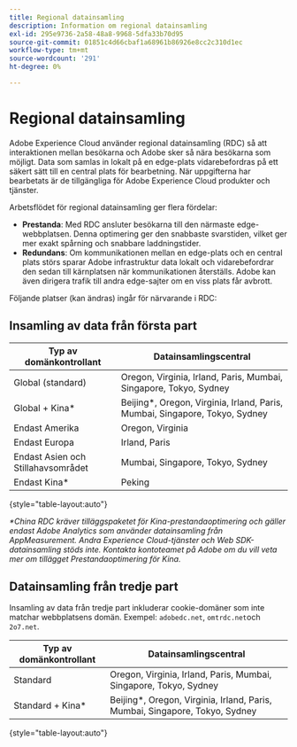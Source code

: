 ```yaml
---
title: Regional datainsamling
description: Information om regional datainsamling
exl-id: 295e9736-2a58-48a8-9968-5dfa33b70d95
source-git-commit: 01851c4d66cbaf1a68961b86926e8cc2c310d1ec
workflow-type: tm+mt
source-wordcount: '291'
ht-degree: 0%

---
```


# Regional datainsamling

Adobe Experience Cloud använder regional datainsamling (RDC) så att interaktionen mellan besökarna och Adobe sker så nära besökarna som möjligt. Data som samlas in lokalt på en edge-plats vidarebefordras på ett säkert sätt till en central plats för bearbetning. När uppgifterna har bearbetats är de tillgängliga för Adobe Experience Cloud produkter och tjänster.

Arbetsflödet för regional datainsamling ger flera fördelar:

* **Prestanda**: Med RDC ansluter besökarna till den närmaste edge-webbplatsen. Denna optimering ger den snabbaste svarstiden, vilket ger mer exakt spårning och snabbare laddningstider.
* **Redundans**: Om kommunikationen mellan en edge-plats och en central plats störs sparar Adobe infrastruktur data lokalt och vidarebefordrar den sedan till kärnplatsen när kommunikationen återställs. Adobe kan även dirigera trafik till andra edge-sajter om en viss plats får avbrott.

Följande platser (kan ändras) ingår för närvarande i RDC:

## Insamling av data från första part

| Typ av domänkontrollant | Datainsamlingscentral |
| --- | --- |
| Global (standard) | Oregon, Virginia, Irland, Paris, Mumbai, Singapore, Tokyo, Sydney |
| Global + Kina* | Beijing*, Oregon, Virginia, Irland, Paris, Mumbai, Singapore, Tokyo, Sydney |
| Endast Amerika | Oregon, Virginia |
| Endast Europa | Irland, Paris |
| Endast Asien och Stillahavsområdet | Mumbai, Singapore, Tokyo, Sydney |
| Endast Kina* | Peking |

{style="table-layout:auto"}

_*China RDC kräver tilläggspaketet för Kina-prestandaoptimering och gäller endast Adobe Analytics som använder datainsamling från AppMeasurement. Andra Experience Cloud-tjänster och Web SDK-datainsamling stöds inte. Kontakta kontoteamet på Adobe om du vill veta mer om tillägget Prestandaoptimering för Kina._

## Datainsamling från tredje part

Insamling av data från tredje part inkluderar cookie-domäner som inte matchar webbplatsens domän. Exempel: `adobedc.net`, `omtrdc.net`och `2o7.net`.

| Typ av domänkontrollant | Datainsamlingscentral |
| --- | --- |
| Standard | Oregon, Virginia, Irland, Paris, Mumbai, Singapore, Tokyo, Sydney |
| Standard + Kina* | Beijing*, Oregon, Virginia, Irland, Paris, Mumbai, Singapore, Tokyo, Sydney |

{style="table-layout:auto"}
